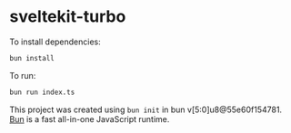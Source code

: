 # sveltekit-turbo

To install dependencies:

```bash
bun install
```

To run:

```bash
bun run index.ts
```

This project was created using `bun init` in bun v[5:0]u8@55e60f154781. [Bun](https://bun.sh) is a fast all-in-one JavaScript runtime.
